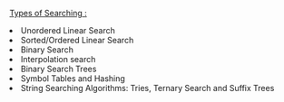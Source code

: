 <u>Types of Searching : </u>
<li>Unordered Linear Search</li>
<li>Sorted/Ordered Linear Search</li>
<li>Binary Search</li>
<li>Interpolation search</li>
<li>Binary Search Trees </li>
<li>Symbol Tables and Hashing</li>
<li>String Searching Algorithms: Tries, Ternary Search and Suffix Trees</li>
